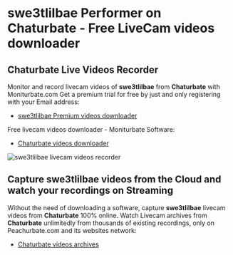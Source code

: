 # swe3tlilbae Performer on Chaturbate - Free LiveCam videos downloader

## Chaturbate Live Videos Recorder

Monitor and record livecam videos of **swe3tlilbae** from **Chaturbate** with Moniturbate.com
Get a premium trial for free by just and only registering with your Email address:
* [swe3tlilbae Premium videos downloader](https://moniturbate.com/request-demo-licence-key.html)

Free livecam videos downloader - Moniturbate Software:
* [Chaturbate videos downloader](https://moniturbate.com/moniturbate-download-software.html)

![swe3tlilbae livecam videos recorder](https://peachurnet.com/templates/moniturbate-software.png)


## Capture swe3tlilbae videos from the Cloud and watch your recordings on Streaming

Without the need of downloading a software, capture **swe3tlilbae** livecam videos from **Chaturbate** 100% online.
Watch Livecam archives from **Chaturbate** unlimitedly from thousands of existing recordings, only on Peachurbate.com and its websites network:
* [Chaturbate videos archives](https://peachurnet.com/)